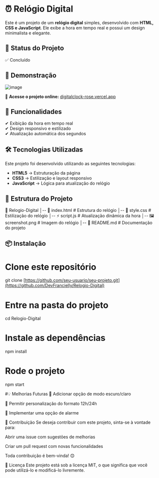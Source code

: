 # ⏰ Relógio Digital  

Este é um projeto de um **relógio digital** simples, desenvolvido com **HTML, CSS e JavaScript**. Ele exibe a hora em tempo real e possui um design minimalista e elegante.  

## 📌 Status do Projeto  
✅ Concluído  

## 🎨 Demonstração  
![image](https://github.com/user-attachments/assets/7653de33-cebc-4e89-8bce-805edc23b172)
  
🔗 **Acesse o projeto online:**
[digitalclock-rose.vercel.app](https://vercel.com/franciellys-projects-d49f6b5a)

## 🚀 Funcionalidades  
✔ Exibição da hora em tempo real  
✔ Design responsivo e estilizado  
✔ Atualização automática dos segundos  

## 🛠 Tecnologias Utilizadas  
Este projeto foi desenvolvido utilizando as seguintes tecnologias:  
- **HTML5** → Estruturação da página  
- **CSS3** → Estilização e layout responsivo  
- **JavaScript** → Lógica para atualização do relógio  

## 📌 Estrutura do Projeto
📂 Relogio-Digital
│-- 📜 index.html   # Estrutura do relógio
│-- 🎨 style.css    # Estilização do relógio
│-- ⚡ script.js     # Atualização dinâmica da hora
│-- 🖼️ screenshot.png  # Imagem do relógio
│-- 📜 README.md    # Documentação do projeto

## 📦 Instalação  
# Clone este repositório
git clone [https://github.com/seu-usuario/seu-projeto.git](https://github.com/DevFrancielly/Relogio-Digital)

# Entre na pasta do projeto
cd Relogio-Digital

# Instale as dependências
npm install

# Rode o projeto
npm start


#💡 Melhorias Futuras
🔹 Adicionar opção de modo escuro/claro

🔹 Permitir personalização do formato 12h/24h

🔹 Implementar uma opção de alarme

🤝 Contribuição
Se deseja contribuir com este projeto, sinta-se à vontade para:

Abrir uma issue com sugestões de melhorias

Criar um pull request com novas funcionalidades

Toda contribuição é bem-vinda! 😊


📜 Licença
Este projeto está sob a licença MIT, o que significa que você pode utilizá-lo e modificá-lo livremente.
